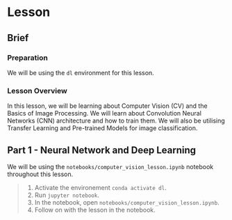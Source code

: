 # Lesson

## Brief

### Preparation

We will be using the `dl` environment for this lesson.

### Lesson Overview

In this lesson, we will be learning about Computer Vision (CV) and the Basics of Image Processing. We will learn about Convolution Neural Networks (CNN) architecture and how to train them. We will also be utilising Transfer Learning and Pre-trained Models for image classification.

## Part 1 - Neural Network and Deep Learning

We will be using the `notebooks/computer_vision_lesson.ipynb` notebook throughout this lesson.

> 1. Activate the environement `conda activate dl`.
> 2. Run `jupyter notebook`.
> 3. In the notebook, open `notebooks/computer_vision_lesson.ipynb`.
> 4. Follow on with the lesson in the notebook.
